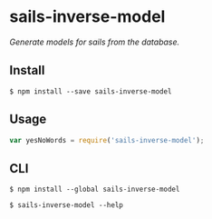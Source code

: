 # sails-inverse-model

*Generate models for sails from the database.*


## Install

```
$ npm install --save sails-inverse-model
```


## Usage

```js
var yesNoWords = require('sails-inverse-model');
```


## CLI

```
$ npm install --global sails-inverse-model
```

```
$ sails-inverse-model --help

```
